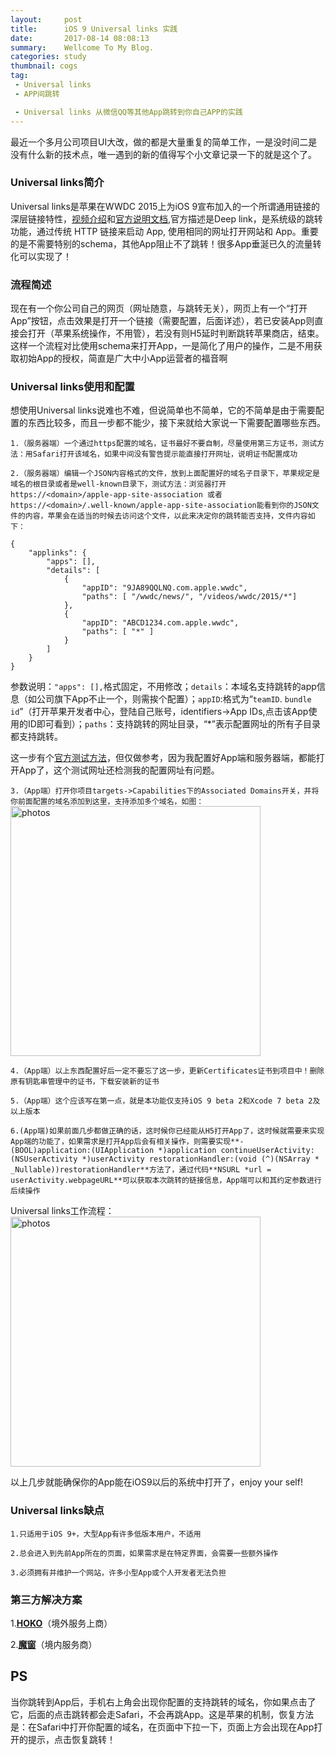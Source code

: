 ```yaml
---
layout:     post
title:      iOS 9 Universal links 实践
date:       2017-08-14 08:08:13
summary:    Wellcome To My Blog.
categories: study
thumbnail: cogs
tag:
 - Universal links
 - APP间跳转

 - Universal links 从微信QQ等其他App跳转到你自己APP的实践
---
```


最近一个多月公司项目UI大改，做的都是大量重复的简单工作，一是没时间二是没有什么新的技术点，唯一遇到的新的值得写个小文章记录一下的就是这个了。

### Universal links简介
Universal links是苹果在WWDC 2015上为iOS 9宣布加入的一个所谓通用链接的深层链接特性，[视频介绍](https://developer.apple.com/videos/play/wwdc2015/509/)和[官方说明文档](https://developer.apple.com/library/content/documentation/General/Conceptual/AppSearch/UniversalLinks.html#//apple_ref/doc/uid/TP40016308-CH12-SW1),官方描述是Deep link，是系统级的跳转功能，通过传统 HTTP 链接来启动 App, 使用相同的网址打开网站和 App。重要的是不需要特别的schema，其他App阻止不了跳转！很多App垂涎已久的流量转化可以实现了！

### 流程简述
现在有一个你公司自己的网页（网址随意，与跳转无关），网页上有一个“打开App”按钮，点击效果是打开一个链接（需要配置，后面详述），若已安装App则直接会打开（苹果系统操作，不用管），若没有则H5延时判断跳转苹果商店，结束。这样一个流程对比使用schema来打开App，一是简化了用户的操作，二是不用获取初始App的授权，简直是广大中小App运营者的福音啊

### Universal links使用和配置
    
想使用Universal links说难也不难，但说简单也不简单，它的不简单是由于需要配置的东西比较多，而且一步都不能少，接下来就给大家说一下需要配置哪些东西。

`1.（服务器端）一个通过https配置的域名，证书最好不要自制，尽量使用第三方证书，测试方法：用Safari打开该域名，如果中间没有警告提示能直接打开网址，说明证书配置成功`

`2.（服务器端）编辑一个JSON内容格式的文件，放到上面配置好的域名子目录下，苹果规定是域名的根目录或者是well-known目录下，测试方法：浏览器打开https://<domain>/apple-app-site-association 或者 https://<domain>/.well-known/apple-app-site-association能看到你的JSON文件的内容，苹果会在适当的时候去访问这个文件，以此来决定你的跳转能否支持，文件内容如下：`

```
{
    "applinks": {
        "apps": [],
        "details": [
            {
                "appID": "9JA89QQLNQ.com.apple.wwdc",
                "paths": [ "/wwdc/news/", "/videos/wwdc/2015/*"]
            },
            {
                "appID": "ABCD1234.com.apple.wwdc",
                "paths": [ "*" ]
            }
        ]
    }
}
```
参数说明：`"apps": [],`格式固定，不用修改；`details`：本域名支持跳转的app信息（如公司旗下App不止一个，则需挨个配置）；`appID`:格式为“`teamID`. `bundle id`”（打开苹果开发者中心，登陆自己账号，identifiers->App IDs,点击该App使用的ID即可看到）；`paths`：支持跳转的网址目录，“*”表示配置网址的所有子目录都支持跳转。

这一步有个[官方测试方法](https://search.developer.apple.com/appsearch-validation-tool/)，但仅做参考，因为我配置好App端和服务器端，都能打开App了，这个测试网址还检测我的配置网址有问题。

`3.（App端）打开你项目targets->Capabilities下的Associated Domains开关，并将你前面配置的域名添加到这里，支持添加多个域名，如图：`
<img src="http://cc.cocimg.com/api/uploads/20150902/1441166240882211.png" width="400" height="" alt="photos"/>

`4.（App端）以上东西配置好后一定不要忘了这一步，更新Certificates证书到项目中！删除原有钥匙串管理中的证书，下载安装新的证书`

`5.（App端）这个应该写在第一点，就是本功能仅支持iOS 9 beta 2和Xcode 7 beta 2及以上版本`

`6.(App端)如果前面几步都做正确的话，这时候你已经能从H5打开App了，这时候就需要来实现App端的功能了，如果需求是打开App后会有相关操作，则需要实现**- (BOOL)application:(UIApplication *)application continueUserActivity:(NSUserActivity *)userActivity restorationHandler:(void (^)(NSArray * _Nullable))restorationHandler**方法了，通过代码**NSURL *url = userActivity.webpageURL**可以获取本次跳转的链接信息，App端可以和其约定参数进行后续操作`

Universal links工作流程：
<img src="http://cc.cocimg.com/api/uploads/20150902/1441174097574453.png" width="400" height="" alt="photos"/>

以上几步就能确保你的App能在iOS9以后的系统中打开了，enjoy your self!

### Universal links缺点

`1.只适用于iOS 9+，大型App有许多低版本用户，不适用`

`2.总会进入到先前App所在的页面，如果需求是在特定界面，会需要一些额外操作`

`3.必须拥有并维护一个网站，许多小型App或个人开发者无法负担`

### 第三方解决方案

1.**[HOKO](https://hokolinks.com)**（境外服务上商）

2.**[魔窗](http://www.magicwindow.cn)**（境内服务商）

## PS
当你跳转到App后，手机右上角会出现你配置的支持跳转的域名，你如果点击了它，后面的点击跳转都会走Safari，不会再跳App。这是苹果的机制，恢复方法是：在Safari中打开你配置的域名，在页面中下拉一下，页面上方会出现在App打开的提示，点击恢复跳转！





